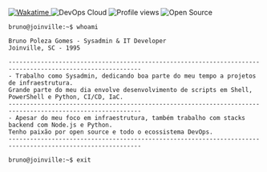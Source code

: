 

<p align="left">
  <!-- Badges existentes -->
  <a href="https://wakatime.com/@018d2089-4400-438b-a193-e84f6d278985">
    <img src="https://wakatime.com/badge/user/018d2089-4400-438b-a193-e84f6d278985.svg" alt="Wakatime" />
  </a>
  <img src="https://img.shields.io/badge/DevOps-Cloud-4f278b?style=flat-square&logo=linux&logoColor=white" alt="DevOps Cloud" />
  <img src="https://komarev.com/ghpvc/?username=pobruno&label=Profile%20views&color=4f278b&style=flat-square" alt="Profile views" />
  <img src="https://badges.frapsoft.com/os/v1/open-source.png?v=103" alt="Open Source" />
</p>

```ShellSession
bruno@joinville:~$ whoami

Bruno Poleza Gomes - Sysadmin & IT Developer
Joinville, SC - 1995

-----------------------------------------------------------------------------------------------------------
- Trabalho como Sysadmin, dedicando boa parte do meu tempo a projetos de infraestrutura.
Grande parte do meu dia envolve desenvolvimento de scripts em Shell, PowerShell e Python, CI/CD, IaC.
-----------------------------------------------------------------------------------------------------------
- Apesar do meu foco em infraestrutura, também trabalho com stacks backend com Node.js e Python.
Tenho paixão por open source e todo o ecossistema DevOps.
-----------------------------------------------------------------------------------------------------------

bruno@joinville:~$ exit
```


